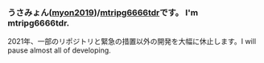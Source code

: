 <!--### Hi there 👋-->
### うさみょん([myon2019](https://twitter.com/myon2019))/[mtripg6666tdr](https://twitter.com/mtripg6666tdr)です。 I'm mtripg6666tdr.  
2021年、一部のリポジトリと緊急の措置以外の開発を大幅に休止します。I will pause almost all of developing.
<!--
- [みっくすくらっぷ](https://scrpg.tyanoyu.net/)や[みっくすくらっぷ記事](https://myon2019.blogspot.com/)の主。
- [Twitter](https://twitter.com/mtripg6666tdr)は~~現在休止中~~一時的に再開しました。
- 最近はDiscordにいることが多い。[BanG Dream!ファン！](http://bangdreamserver.scrpg.tyanoyu.net)などのサーバーも運営中。
- C#とJavaScriptかけます。C++は勉強中。
- 開発してるプラットフォーム：.NET Framework、Web(HTML/CSS+JavaScript)、Android(Xamarin)、Unity、Node.js、Google Apps Script 等々
- **Kotlin**でAndroid開発してみたい
- モバイルはAndroid派。Android好き
- [KaisenDon](https://discord.gg/fEPjk5d) Devsメンバー
- 開発はもう少しでいったん休止するかも（ペース落ちる可能性大）

私についてのその他の情報は[こちらのプロフィールページ](https://myon.page.link/pfc) をご確認ください  
Check [this profile page](https://myon.page.link/pfc) to find more information of me.

[![Top Langs](https://github-readme-stats.vercel.app/api/top-langs/?username=mtripg6666tdr&layout=compact&show_icons=true&langs_count=10&hide=c)](https://github.com/anuraghazra/github-readme-stats)  
~~`※実際はJavaScriptとC#ばっかり書いてるんだけど...`~~

### 問い合わせ・連絡先 Contact
- Discordサーバー、Twitter、またはメールでお願いします。各連絡先は[こちらから](http://me.scrpg.tyanoyu.net/)からアクセスできます。  
- You can contact with me by the Discord guild, DM on Twitter, or email, which you can access from [this page](http://me.scrpg.tyanoyu.net/).
-->
<!--
**mtripg6666tdr/mtripg6666tdr** is a ✨ _special_ ✨ repository because its `README.md` (this file) appears on your GitHub profile.

Here are some ideas to get you started:

- 🔭 I’m currently working on ...
- 🌱 I’m currently learning ...
- 👯 I’m looking to collaborate on ...
- 🤔 I’m looking for help with ...
- 💬 Ask me about ...
- 📫 How to reach me: ...
- 😄 Pronouns: ...
- ⚡ Fun fact: ...
-->

